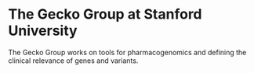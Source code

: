 # The Gecko Group at Stanford University

The Gecko Group works on tools for pharmacogenomics and defining the clinical
relevance of genes and variants.
